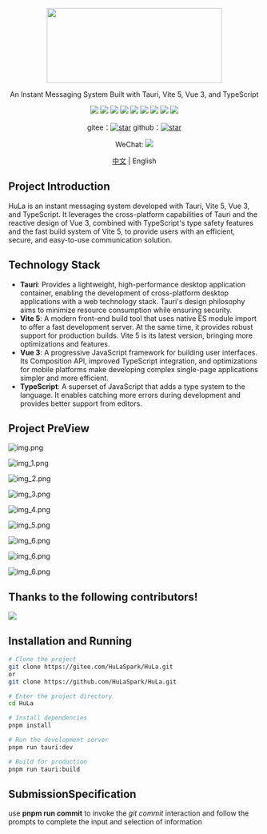 <p align="center">
  <img width="350px" height="150px" src="src/assets/logo/hula.png" />
</p>

<p align="center">An Instant Messaging System Built with Tauri, Vite 5, Vue 3, and TypeScript</p>

<div align="center">
  <img src="https://img.shields.io/badge/TypeScript-blue?logo=Typescript&style=flat&logoColor=fff">
  <img src="https://img.shields.io/badge/Vue3-35495E?logo=vue.js&logoColor=4FC08D">
  <img src="https://img.shields.io/badge/Tauri-24C8DB?logo=tauri&logoColor=FFC131">
  <img src="https://img.shields.io/badge/Rust-c57c54?logo=rust&logoColor=E34F26">
  <img src="https://img.shields.io/badge/Vite5-35495E?logo=vite&logoColor=41D1FF">
  <img src="https://img.shields.io/badge/UnoCss-efefef?logo=UnoCss&logoColor=606060">
  <img src="https://img.shields.io/badge/pnpm-909090?logo=pnpm&logoColor=FFC131">
  <img src="https://img.shields.io/badge/Sass-CC6699?logo=sass&logoColor=fff">
  <img src="https://img.shields.io/badge/Design-Naive-059669">
</div>

<p align="center">
  gitee：<a href="https://gitee.com/HulaSpark/HuLa/stargazers"><img src="https://gitee.com/HulaSpark/HuLa/badge/star.svg?theme=gvp" alt="star"></a>
  github：<a href="https://gitee.com/link?target=https://github.com/HulaSpark/HuLa/stargazers"><img src="https://img.shields.io/github/stars/HulaSpark/HuLa" alt="star"></a>
</p>
<p align="center">
  WeChat: <img src="https://img.shields.io/badge/cy2439646234-07C160?logo=wechat&logoColor=fff">
</p>

<p align="center"><a href="README.zh-CN.md">中文</a> | English</p>

## Project Introduction

HuLa is an instant messaging system developed with Tauri, Vite 5, Vue 3, and TypeScript. It leverages the cross-platform capabilities of Tauri and the reactive design of Vue 3, combined with TypeScript's type safety features and the fast build system of Vite 5, to provide users with an efficient, secure, and easy-to-use communication solution.

## Technology Stack

- **Tauri**: Provides a lightweight, high-performance desktop application container, enabling the development of cross-platform desktop applications with a web technology stack. Tauri's design philosophy aims to minimize resource consumption while ensuring security.
- **Vite 5**: A modern front-end build tool that uses native ES module import to offer a fast development server. At the same time, it provides robust support for production builds. Vite 5 is its latest version, bringing more optimizations and features.
- **Vue 3**: A progressive JavaScript framework for building user interfaces. Its Composition API, improved TypeScript integration, and optimizations for mobile platforms make developing complex single-page applications simpler and more efficient.
- **TypeScript**: A superset of JavaScript that adds a type system to the language. It enables catching more errors during development and provides better support from editors.

## Project PreView

![img.png](preview/img.png)

![img_1.png](preview/img_1.png)

![img_2.png](preview/img_2.png)

![img_3.png](preview/img_3.png)

![img_4.png](preview/img_4.png)

![img_5.png](preview/img_5.png)

![img_6.png](preview/img_6.png)

![img_6.png](preview/img_7.png)

![img_6.png](preview/img_8.png)

## Thanks to the following contributors!

<a href="https://github.com/HuLaSpark/HuLa/graphs/contributors">
  <img src="https://opencollective.com/HuLaSpark/contributors.svg?width=890" />
</a>

## Installation and Running

```bash
# Clone the project
git clone https://gitee.com/HuLaSpark/HuLa.git
or
git clone https://github.com/HuLaSpark/HuLa.git

# Enter the project directory
cd HuLa

# Install dependencies
pnpm install

# Run the development server
pnpm run tauri:dev

# Build for production
pnpm run tauri:build
```

## SubmissionSpecification
use **pnpm run commit** to invoke the _git commit_ interaction and follow the prompts to complete the input and selection of information
